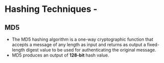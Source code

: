 # Hashing Techniques - 

## MD5
 - The MD5 hashing algorithm is a one-way cryptographic function that accepts a message of any length as input and returns as output a fixed-length digest value to be used 
   for authenticating the original message.
 - MD5 produces an output of **128-bit** hash value. 
